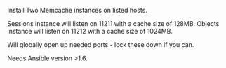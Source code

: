 Install Two Memcache instances on listed hosts.

Sessions instance will listen on 11211 with a cache size of 128MB.
Objects instance will listen on 11212 with a cache size of 1024MB.

Will globally open up needed ports - lock these down if you can.

Needs Ansible version >1.6.  

